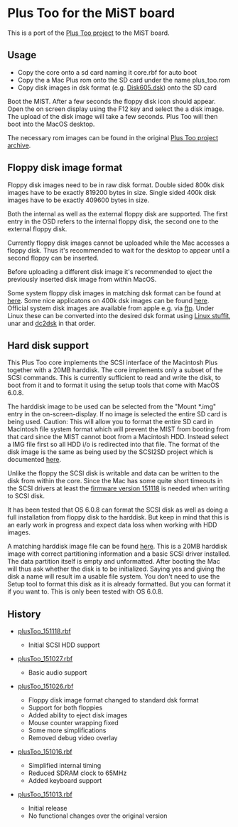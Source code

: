 Plus Too for the MiST board
===========================

This is a port of the [Plus Too project](http://www.bigmessowires.com/plus-too/) to the MiST board.

Usage
-----

- Copy the core onto a sd card naming it core.rbf for auto boot
- Copy the a Mac Plus rom onto the SD card under the name plus_too.rom
- Copy disk images in dsk format (e.g. [Disk605.dsk](http://www.rolli.ch/MacPlus/Archives/ZIP/Disk605.zip)) onto the SD card

Boot the MIST. After a few seconds the floppy disk icon should
appear. Open the on screen display using the F12 key and select the
a disk image. The upload of the disk image will take a few seconds. Plus Too will then boot into the MacOS desktop.

The necessary rom images can be found in the original [Plus Too project archive](http://www.bigmessowires.com/plustoo.zip).

Floppy disk image format
------------------------

Floppy disk images need to be in raw disk format. Double sided 800k disk images have to be exactly 819200 bytes in size. Single sided 400k disk images have to be exactly 409600 bytes in size.

Both the internal as well as the external floppy disk are supported. The first entry in the OSD refers to the internal floppy disk, the second one to the external floppy disk.

Currently floppy disk images cannot be uploaded while the Mac accesses a floppy disk. Thus it's recommended to wait for the desktop to appear until a second floppy can be inserted.

Before uploading a different disk image it's recommended to eject the previously inserted disk image from within MacOS.

Some system floppy disk images in matching dsk format can be found at [here](http://www.rolli.ch/MacPlus/welcome.html). Some nice applicatons on 400k dsk images can be found [here](http://tkc8800.com/page/Macintosh-128k-512k-disk-images). Official system disk images are available from apple e.g. via [ftp](http://ftp.iinet.net.au/pub/apple/US/Macintosh/System/Older_System/System_6.0.x/). Under Linux these can be converted into the desired dsk format using [Linux stuffit](http://web.archive.org/web/20060205025441/http://www.stuffit.com/downloads/files/stuffit520.611linux-i386.tar.gz), unar and [dc2dsk](http://www.bigmessowires.com/dc2dsk.c) in that order.

Hard disk support
-----------------

This Plus Too core implements the SCSI interface of the Macintosh Plus together with a 20MB harddisk. The core implements only a subset of the SCSI commands. This is currently sufficient to read and write the disk, to boot from it and to format it using the setup tools that come with MacOS 6.0.8.

The harddisk image to be used can be selected from the "Mount *.img" entry in the on-screen-display. If no image is selected the entire SD card is being used. Caution: This will allow you to format the entire SD card in Macintosh file system format which will prevent the MIST from booting from that card since the MIST cannot boot from a Macintosh HDD. Instead select a IMG file first so all HDD i/o is redirected into that file. The format of the disk image is the same as being used by the SCSI2SD project which is documented [here](http://www.codesrc.com/mediawiki/index.php?title=HFSFromScratch).

Unlike the floppy the SCSI disk is writable and data can be written to the disk from within the core. Since the Mac has some quite short timeouts in the SCSI drivers at least the [firmware version 151118](https://github.com/mist-devel/mist-binaries/tree/master/firmware) is needed when writing to SCSI disk. 

It has been tested that OS 6.0.8 can format the SCSI disk as well as doing a full installation from floppy disk to the harddisk. But keep in mind that this is an early work in progress and expect data loss when working with HDD images.

A matching harddisk image file can be found [here](https://github.com/mist-devel/mist-binaries/raw/master/cores/plus_too/hdd_empty.zip). This is a 20MB harddisk image with correct partitioning information and a basic SCSI driver installed. The data partition itself is empty and unformatted. After booting the Mac will thus ask whether the disk is to be initialized. Saying yes and giving the disk a name will result im a usable file system. You don't need to use the Setup tool to format this disk as it is already formatted. But you can format it if you want to. This is only been tested with OS 6.0.8.

History
-------

* [plusToo_151118.rbf](https://github.com/mist-devel/mist-binaries/raw/master/cores/plus_too/plusToo_151118.rbf)
  - Initial SCSI HDD support

* [plusToo_151027.rbf](https://github.com/mist-devel/mist-binaries/raw/master/cores/plus_too/old/plusToo_151027.rbf)
  - Basic audio support

* [plusToo_151026.rbf](https://github.com/mist-devel/mist-binaries/raw/master/cores/plus_too/old/plusToo_151026.rbf)
  - Floppy disk image format changed to standard dsk format
  - Support for both floppies
  - Added ability to eject disk images
  - Mouse counter wrapping fixed
  - Some more simplifications
  - Removed debug video overlay

* [plusToo_151016.rbf](https://github.com/mist-devel/mist-binaries/raw/master/cores/plus_too/old/plusToo_151016.rbf)
  - Simplified internal timing
  - Reduced SDRAM clock to 65MHz
  - Added keyboard support

* [plusToo_151013.rbf](https://github.com/mist-devel/mist-binaries/raw/master/cores/plus_too/old/plusToo_151013.rbf)
  - Initial release
  - No functional changes over the original version

